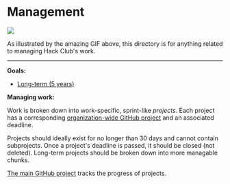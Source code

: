 # Management

![](http://www.ircar-formation.com/medias/images/bandeau-gif-management-puzle.gif)

As illustrated by the amazing GIF above, this directory is for anything related to managing Hack Club's work.

---

**Goals:**

- [Long-term (5 years)](long_term.md)

**Managing work:**

Work is broken down into work-specific, sprint-like _projects_. Each project has a corresponding [organization-wide GitHub project](https://github.com/orgs/hackclub/projects) and an associated deadline.

Projects should ideally exist for no longer than 30 days and cannot contain subprojects. Once a project's deadline is passed, it should be closed (not deleted). Long-term projects should be broken down into more managable chunks.

[The main GitHub project](https://github.com/orgs/hackclub/projects/2) tracks the progress of projects.
